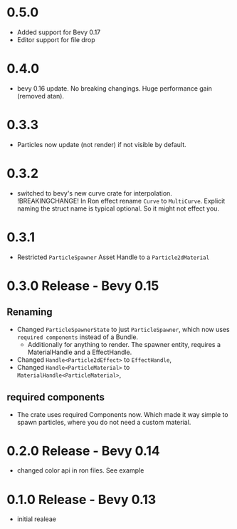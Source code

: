 
# 0.5.0

- Added support for Bevy 0.17
- Editor support for file drop

# 0.4.0

- bevy 0.16 update. No breaking changings. Huge performance gain (removed atan).

# 0.3.3

- Particles now update (not render) if not visible by default.

# 0.3.2

- switched to bevy's new curve crate for interpolation.
  !BREAKINGCHANGE! In Ron effect rename `Curve` to `MultiCurve`. Explicit naming the struct
  name is typical optional. So it might not effect you.

# 0.3.1

- Restricted `ParticleSpawner` Asset Handle to a `Particle2dMaterial`

# 0.3.0 Release - Bevy 0.15

## Renaming

- Changed `ParticleSpawnerState` to just `ParticleSpawner`, which now uses `required components` instead of a Bundle.
    - Additionally for anything to render. The spawner entity, requires a MaterialHandle and a EffectHandle.
- Changed `Handle<Particle2dEffect>` to `EffectHandle`,
- Changed `Handle<ParticleMaterial>` to `MaterialHandle<ParticleMaterial>`,

## required components

- The crate uses required Components now. Which made it way simple to spawn particles, where you
  do not need a custom material.

# 0.2.0 Release - Bevy 0.14

- changed color api in ron files. See example

# 0.1.0 Release - Bevy 0.13

- initial realeae
